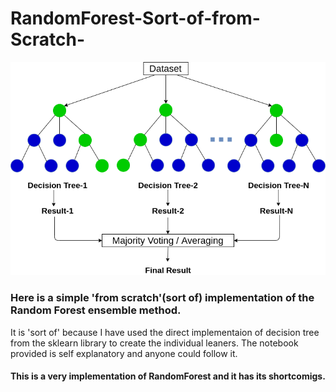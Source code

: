 # RandomForest-Sort-of-from-Scratch-
![Random Forest](rf.png)

### Here is a simple 'from scratch'(sort of) implementation of the Random Forest ensemble method.

It is 'sort of' because I have used the direct implementaion of decision tree from the sklearn library to create the individual leaners.
The notebook provided is self explanatory and anyone could follow it.

#### This is a very implementation of RandomForest and it has its shortcomigs. 

